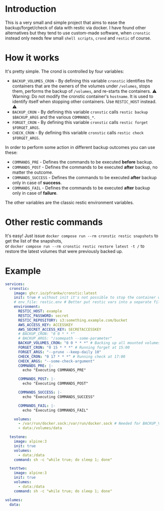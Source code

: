 # Introduction

This is a very small and simple project that aims to ease the backup/forget/check of data with restic via docker.
I have found other alternatives but they tend to use custom-made software, when `cronstic` instead only needs few small `shell scripts`, `crond` and `restic` of course.

# How it works

It's pretty simple. The crond is controlled by four variables:
- `BACKUP_VOLUMES_CRON` - By defining this variable `cronstic` identifies the containers that are the owners of the volumes under `/volumes`, stops them, performs the backup of `/volumes`, and re-starts the containers. ⚠️ Warning: Do not modify the cronstic container's `hostname`. It is used to identify itself when stopping other containers. Use `RESTIC_HOST` instead. ⚠️
- `BACKUP_CRON` - By defining this variable `cronstic` calls `restic backup $BACKUP_ARGS` and the various `COMMANDS_*`.
- `FORGET_CRON` - By defining this variable `cronstic` calls `restic forget $FORGET_ARGS`.
- `CHECK_CRON` - By defining this variable `cronstic` calls `restic check $FORGET_ARGS`.

In order to perform some action in different backup outcomes you can use these:
- `COMMANDS_PRE` - Defines the commands to be executed **before** backup.
- `COMMANDS_POST` - Defines the commands to be executed **after** backup, no matter the outcome.
- `COMMANDS_SUCCESS` - Defines the commands to be executed **after** backup only in case of **success**.
- `COMMANDS_FAIL` - Defines the commands to be executed **after** backup only in case of **failure**.

The other variables are the classic restic environment variables.

# Other restic commands

It's easy! Just issue `docker compose run --rm cronstic restic snapshots` to get the list of the snapshots,  
or `docker compose run --rm cronstic restic restore latest -t /` to restore the latest volumes that were previously backed up.

# Example
``` yaml
services:
  cronstic:
    image: ghcr.io/pfrankw/cronstic:latest
    init: true # without init it's not possible to stop the container with SIGTERM
    # env_file: restic.env # Better put restic vars into a separate file
    environment:
      RESTIC_HOST: example
      RESTIC_PASSWORD: secret
      RESTIC_REPOSITORY: s3:something.example.com/bucket
      AWS_ACCESS_KEY: ACCESSKEY
      AWS_SECRET_ACCESS_KEY: SECRETACCESSKEY
      # BACKUP_CRON: "0 0 * * *"
      # BACKUP_ARGS: "/somepath --some-parameter"
      BACKUP_VOLUMES_CRON: "0 0 * * *" # Backing up all mounted volumes at midnight
      FORGET_CRON: "0 15 * * *" # Running forget at 15:00
      FORGET_ARGS: "--prune --keep-daily 10"
      CHECK_CRON: "0 17 * * *" # Running check at 17:00
      CHECK_ARGS: "--some-check-argument"
      COMMANDS_PRE: |-
        echo "Executing COMMANDS_PRE"

      COMMANDS_POST: |-
        echo "Executing COMMANDS_POST"

      COMMANDS_SUCCESS: |-
        echo "Executing COMMANDS_SUCCESS"

      COMMANDS_FAIL: |-
        echo "Executing COMMANDS_FAIL"

    volumes:
      - /var/run/docker.sock:/var/run/docker.sock # Needed for BACKUP_VOLUMES_CRON
      - data:/volumes/data

  testone:
    image: alpine:3
    init: true
    volumes:
      - data:/data
    command: sh -c "while true; do sleep 1; done"

  testtwo:
    image: alpine:3
    init: true
    volumes:
      - data:/data
    command: sh -c "while true; do sleep 1; done"

volumes:
  data:
```
